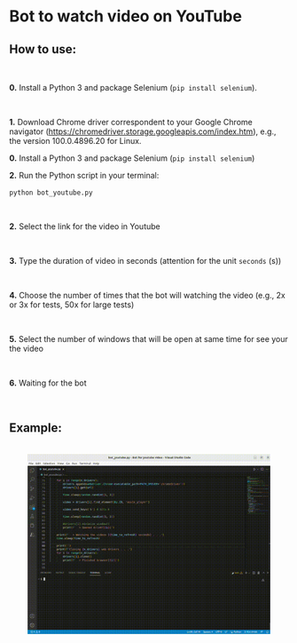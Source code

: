 # Bot to watch video on YouTube

## How to use:

<br/>

**0.** Install a Python 3 and package Selenium (`pip install selenium`). 

<br/>

**1.** Download Chrome driver correspondent to your Google Chrome navigator (https://chromedriver.storage.googleapis.com/index.htm), e.g., the version 100.0.4896.20 for Linux.

**0.** Install a Python 3 and package Selenium (`pip install selenium`)

**2.** Run the Python script in your terminal:
```
python bot_youtube.py
```

<br/>

**2.** Select the link for the video in Youtube

<br/>

**3.** Type the duration of video in seconds (attention for the unit `seconds` (s))

<br/>

**4.** Choose the number of times  that the bot will watching the video (e.g., 2x or 3x for tests, 50x for large tests)

<br/>

**5.** Select the number of windows that will be open at same time for see your the video

<br/>

**6.** Waiting for the bot

<br/>


## Example:

<br/>

<div style="text-align: center;">
  <img src="./images/lanczos.gif" height="87%" width="87%">
</div>

<br/>
